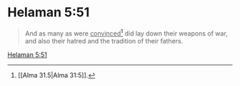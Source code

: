 # Helaman 5:51

> And as many as were <u>convinced</u>[^a] did lay down their weapons of war, and also their hatred and the tradition of their fathers.

[Helaman 5:51](https://www.churchofjesuschrist.org/study/scriptures/bofm/hel/5?lang=eng&id=p51#p51)


[^a]: [[Alma 31.5|Alma 31:5]].  

